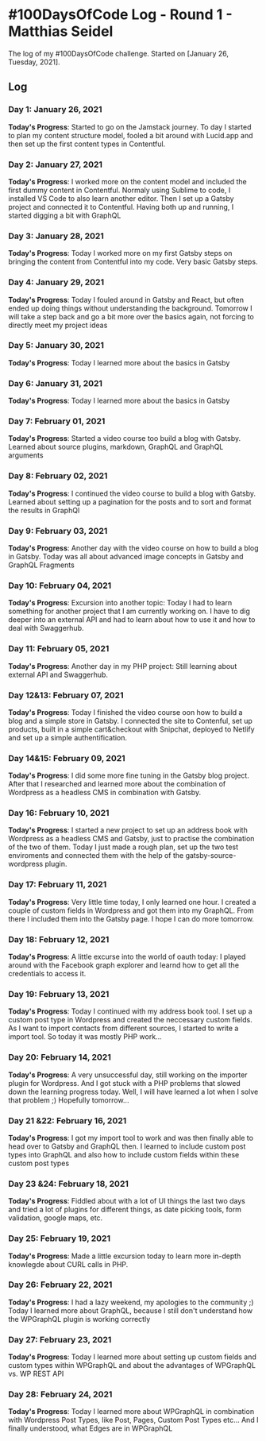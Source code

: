 # #100DaysOfCode Log - Round 1 - Matthias Seidel

The log of my #100DaysOfCode challenge. Started on [January 26, Tuesday, 2021].

## Log

### Day 1: January 26, 2021
**Today's Progress**: Started to go on the Jamstack journey. To day I started to plan my content structure model, fooled a bit around with Lucid.app and then set up the first content types in Contentful. 

### Day 2: January 27, 2021
**Today's Progress**: I worked more on the content model and included the first dummy content in Contentful. Normaly using Sublime to code, I installed VS Code to also learn another editor. Then I set up a Gatsby project and connected it to Contentful. Having both up and running, I started digging a bit with GraphQL 

### Day 3: January 28, 2021
**Today's Progress**: Today I worked more on my first Gatsby steps on bringing the content from Contentful into my code. Very basic Gatsby steps.

### Day 4: January 29, 2021
**Today's Progress**: Today I fouled around in Gatsby and React, but often ended up doing things without understanding the background. Tomorrow I will take a step back and go a bit more over the basics again, not forcing to directly meet my project ideas 

### Day 5: January 30, 2021
**Today's Progress**: Today I learned more about the basics in Gatsby

### Day 6: January 31, 2021
**Today's Progress**: Today I learned more about the basics in Gatsby

### Day 7: February 01, 2021
**Today's Progress**: Started a video course too build a blog with Gatsby. Learned about source plugins, markdown, GraphQL and GraphQL arguments

### Day 8: February 02, 2021
**Today's Progress**: I continued the video course to build a blog with Gatsby. Learned about setting up a pagination for the posts and to sort and format the results in GraphQl

### Day 9: February 03, 2021
**Today's Progress**: Another day with the video course on how to build a blog in Gatsby. Today was all about advanced image concepts in Gatsby and GraphQL Fragments

### Day 10: February 04, 2021
**Today's Progress**: Excursion into another topic: Today I had to learn something for another project that I am currently working on. I have to dig deeper into an external API and had to learn about how to use it and how to deal with Swaggerhub.

### Day 11: February 05, 2021
**Today's Progress**: Another day in my PHP project: Still learning about  external API and Swaggerhub.

### Day 12&13: February 07, 2021
**Today's Progress**: Today I finished the video course oon how to build a blog and a simple store in Gatsby. I connected the site to Contenful, set up products, built in a simple cart&checkout with Snipchat, deployed to Netlify and set up a simple authentification.  

### Day 14&15: February 09, 2021
**Today's Progress**: I did some more fine tuning in the Gatsby blog project. After that I researched and learned more about the combination of Wordpress as a headless CMS in combination with Gatsby. 

### Day 16: February 10, 2021
**Today's Progress**: I started a new project to set up an address book with Wordpress as a headless CMS and Gatsby, just to practise the combination of the two of them. Today I just made a rough plan, set up the two test enviroments and connected them with the help of the gatsby-source-wordpress plugin. 

### Day 17: February 11, 2021
**Today's Progress**: Very little time today, I only learned one hour. I created a couple of custom fields in Wordpress and got them into my GraphQL. From there I included them into the Gatsby page. I hope I can do more tomorrow.

### Day 18: February 12, 2021
**Today's Progress**: A little excurse into the world of oauth today: I played around with the Facebook graph explorer and learnd how to get all the credentials to access it. 

### Day 19: February 13, 2021
**Today's Progress**: Today I continued with my address book tool. I set up a custom post type in Wordpress and created the neccessary custom fields. As I want to import contacts from different sources, I started to write a import tool. So today it was mostly PHP work...

### Day 20: February 14, 2021
**Today's Progress**: A very unsuccessful day, still working on the importer plugin for Wordpress. And I got stuck with a PHP problems that slowed down the learning progress today. Well, I will have learned a lot when I solve that problem ;) Hopefully tomorrow...

### Day 21 &22: February 16, 2021
**Today's Progress**: I got my import tool to work and was then finally able to head over to Gatsby and GraphQL then. I learned to include custom post types into GraphQL and also how to include custom fields within these custom post types

### Day 23 &24: February 18, 2021
**Today's Progress**: Fiddled about with a lot of UI things the last two days and tried a lot of plugins for different things, as date picking tools, form validation, google maps, etc.

### Day 25: February 19, 2021
**Today's Progress**: Made a little excursion today to learn more in-depth knowlegde about CURL calls in PHP.

### Day 26: February 22, 2021
**Today's Progress**: I had a lazy weekend, my apologies to the community ;) Today I learned more about GraphQL, because I still don't understand how the WPGraphQL plugin is working correctly 

### Day 27: February 23, 2021
**Today's Progress**: Today I learned more about setting up custom fields and custom types within WPGraphQL and about the advantages of WPGraphQL vs. WP REST API

### Day 28: February 24, 2021
**Today's Progress**: Today I learned more about WPGraphQL in combination with Wordpress Post Types, like Post, Pages, Custom Post Types etc... And I finally understood, what Edges are in WPGraphQL